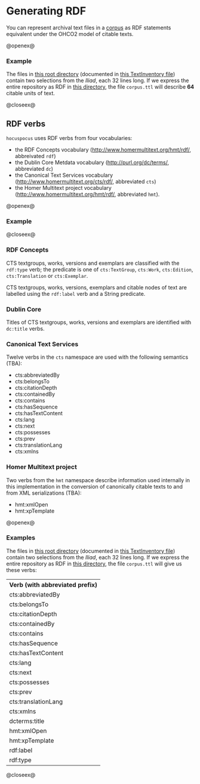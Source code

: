# Generating RDF #

You can represent archival text files in a [corpus](../corpus/Corpus.html) as RDF statements equivalent under the OHCO2 model of citable texts. 



@openex@
### Example ###



The files in <a href="../../../resources/test/data/archive1/xml/" concordion:set="#archive = setHref(#HREF)">this root directory</a> (documented in 
 <a href="../../../resources/test/data/archive1/testinventory.xml" concordion:set="#ti = setHref(#HREF)">this TextInventory file</a>) contain two selections from the *Iliad*, each 32 lines long.   If we express the entire repository as RDF in  <a href="../../../tabulated" concordion:set="#tabdir = setHref(#HREF)">this directory</a>, the file `corpus.ttl` will describe <strong concordion:assertEquals="shouldCountTtlContentLines(#ti,#archive,#tabdir)">64</strong> citable units of text.


@closeex@


## RDF verbs ##


`hocuspocus` uses RDF verbs from four vocabularies:   

- the RDF Concepts vocabulary (http://www.homermultitext.org/hmt/rdf/, abbreivated `rdf`)
-  the Dublin Core Metdata vocabulary  (http://purl.org/dc/terms/, abbreviated `dc`)
-  the Canonical Text Services vocabulary (http://www.homermultitext.org/cts/rdf/, abbreviated `cts`) 
-  the Homer Multitext project vocabulary (http://www.homermultitext.org/hmt/rdf/, abbreviated `hmt`).

@openex@

### Example ###


@closeex@

### RDF Concepts ###

CTS textgroups, works, versions and exemplars are classified with the `rdf:type` verb;  the predicate is one of `cts:TextGroup`, `cts:Work`, `cts:Edition`, `cts:Translation` or `cts:Exemplar`.

CTS textgroups, works, versions, exemplars and citable nodes of text are labelled using  the `rdf:label` verb and a String predicate.

### Dublin Core ###

Titles of CTS textgroups, works, versions and exemplars are identified with `dc:title` verbs.

### Canonical Text Services ###

Twelve verbs in the `cts` namespace are used with the following semantics (TBA):

- cts:abbreviatedBy
- cts:belongsTo
- cts:citationDepth
- cts:containedBy
- cts:contains
- cts:hasSequence
- cts:hasTextContent
- cts:lang
- cts:next
- cts:possesses
- cts:prev
- cts:translationLang
- cts:xmlns


### Homer Multitext project ###



Two verbs from the `hmt` namespace describe information used internally in this implementation in the conversion of canonically citable texts to and from XML serializations (TBA):

- hmt:xmlOpen
- hmt:xpTemplate


@openex@
### Examples ###


The files in <a href="../../../resources/test/data/archive1/xml/" concordion:set="#archive2 = setHref(#HREF)">this root directory</a> (documented in 
 <a href="../../../resources/test/data/archive1/testinventory.xml" concordion:set="#ti2 = setHref(#HREF)">this TextInventory file</a>) contain two selections from the *Iliad*, each 32 lines long.   If we express the entire repository as RDF in  <a href="../../../verbtabs" concordion:set="#tabdir2 = setHref(#HREF)">this directory</a>, the file `corpus.ttl`  will give us these verbs:

 <table concordion:verifyRows="#rdfverb : shouldGetVerbs(#ti2,#archive2,#tabdir2)">
<tr><th concordion:assertEquals="#rdfverb">Verb (with abbreviated prefix)</th></tr>
<tr><td>cts:abbreviatedBy</td></tr>
<tr><td>cts:belongsTo</td></tr>
<tr><td>cts:citationDepth</td></tr>
<tr><td>cts:containedBy</td></tr>
<tr><td>cts:contains</td></tr>
<tr><td>cts:hasSequence</td></tr>
<tr><td>cts:hasTextContent</td></tr>
<tr><td>cts:lang</td></tr>
<tr><td>cts:next</td></tr>
<tr><td>cts:possesses</td></tr>
<tr><td>cts:prev</td></tr>
<tr><td>cts:translationLang</td></tr>
<tr><td>cts:xmlns</td></tr>
<tr><td>dcterms:title</td></tr>
<tr><td>hmt:xmlOpen</td></tr>
<tr><td>hmt:xpTemplate</td></tr>                                                                                                                                                                     
<tr><td>rdf:label</td></tr>
<tr><td>rdf:type</td></tr>
</table>

@closeex@
